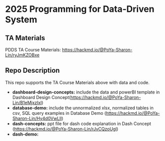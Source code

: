 # 2025 Programming for Data-Driven System 

## TA Materials
PDDS TA Course Materials: https://hackmd.io/@PoYa-Sharon-Lin/ryJmKZOBxe 

## Repo Description 
This repo supports the TA Course Materials above with data and code. 

- **dashboard-design-concepts:** include the data and powerBI template in Dashboard Design Concept(https://hackmd.io/@PoYa-Sharon-Lin/B1eMjxzIxl)
- **database-demo:** include the unnormalized xlsx, normalized tables in csv, SQL query examples in Database Demo (https://hackmd.io/@PoYa-Sharon-Lin/Hy4d0VwLll)
- **dash-concepts:** ppt file for dash code explanation in Dash Concept (https://hackmd.io/@PoYa-Sharon-Lin/rJvCQzoUgl)
- **dash-demo:**

